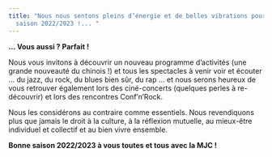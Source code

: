 ```yaml
---
title: "Nous nous sentons pleins d’énergie et de belles vibrations pour la
  saison 2022/2023 !... "
---
```

**... Vous aussi ? Parfait !** 

Nous vous invitons à découvrir un nouveau programme d’activités (une grande nouveauté du chinois !) et tous les spectacles à venir voir et écouter … du jazz, du rock, du blues bien sûr, du rap … et nous serons heureux de vous retrouver également lors des ciné-concerts (quelques perles à re-découvrir) et lors des rencontres Conf’n’Rock.

<!--Ces plaisirs que nous vous proposons pourraient vous paraître futiles au regard du lourd contexte général que nous vivons, notamment au niveau international.-->
Nous les considérons au contraire comme essentiels. Nous revendiquons plus que jamais le droit à la culture, à la réflexion mutuelle, au mieux-être individuel et collectif et au bien vivre ensemble.

<!--Alors retrouvons-nous très vite à la MJC, dans cette belle maison lumineuse !-->
**Bonne saison 2022/2023 à vous toutes et tous avec la MJC !**

